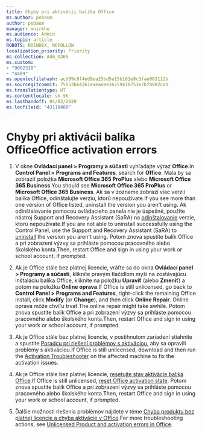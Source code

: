 ```yaml
---
title: Chyby pri aktivácii balíka Office
ms.author: pebaum
author: pebaum
manager: mnirkhe
ms.audience: Admin
ms.topic: article
ROBOTS: NOINDEX, NOFOLLOW
localization_priority: Priority
ms.collection: Adm_O365
ms.custom:
- "9002310"
- "4489"
ms.openlocfilehash: acd99c8f4ed9ea25bd5e15b161e8c3fae083112b
ms.sourcegitcommit: 75553b64261eaeaeee16259410753e7bf8982ca1
ms.translationtype: HT
ms.contentlocale: sk-SK
ms.lasthandoff: 04/02/2020
ms.locfileid: "43118480"
---
```

# <a name="office-activation-errors"></a><span data-ttu-id="11ea0-102">Chyby pri aktivácii balíka Office</span><span class="sxs-lookup"><span data-stu-id="11ea0-102">Office activation errors</span></span>

1. <span data-ttu-id="11ea0-103">V okne **Ovládací panel > Programy a súčasti** vyhľadajte výraz **Office**.</span><span class="sxs-lookup"><span data-stu-id="11ea0-103">In **Control Panel > Programs and Features**, search for **Office**.</span></span> <span data-ttu-id="11ea0-104">Mala by sa zobraziť položka **Microsoft Office 365 ProPlus** alebo **Microsoft Office 365 Business**.</span><span class="sxs-lookup"><span data-stu-id="11ea0-104">You should see **Microsoft Office 365 ProPlus** or **Microsoft Office 365 Business**.</span></span> <span data-ttu-id="11ea0-105">Ak sa v zozname zobrazí viac verzií balíka Office, odinštalujte verziu, ktorú nepoužívate.</span><span class="sxs-lookup"><span data-stu-id="11ea0-105">If you see more than one version of Office listed, uninstall the version you aren't using.</span></span> <span data-ttu-id="11ea0-106">Ak odinštalovanie pomocou ovládacieho panela nie je úspešné, použite nástroj Support and Recovery Assistant (SaRA) na [odinštalovanie](https://aka.ms/SARA-OfficeUninstall-Alchemy) verzie, ktorú nepoužívate.</span><span class="sxs-lookup"><span data-stu-id="11ea0-106">If you are not able to uninstall successfully using the Control Panel, use the Support and Recovery Assistant (SaRA) to [uninstall](https://aka.ms/SARA-OfficeUninstall-Alchemy) the version you aren't using.</span></span> <span data-ttu-id="11ea0-107">Potom znova spustite balík Office a pri zobrazení výzvy sa prihláste pomocou pracovného alebo školského konta.</span><span class="sxs-lookup"><span data-stu-id="11ea0-107">Then, restart Office and sign in using your work or school account, if prompted.</span></span> 

2. <span data-ttu-id="11ea0-108">Ak je Office stále bez platnej licencie, vráťte sa do okna **Ovládací panel > Programy a súčasti**, kliknite pravým tlačidlom myši na zostávajúcu inštaláciu balíka Office, kliknite na položku **Upraviť** (alebo **Zmeniť**) a potom na položku **Online oprava**.</span><span class="sxs-lookup"><span data-stu-id="11ea0-108">If Office is still unlicensed, go back to **Control Panel > Programs and Features**, right-click the remaining Office install, click **Modify** (or **Change**), and then click **Online Repair**.</span></span> <span data-ttu-id="11ea0-109">Online oprava môže chvíľu trvať.</span><span class="sxs-lookup"><span data-stu-id="11ea0-109">The online repair might take awhile.</span></span> <span data-ttu-id="11ea0-110">Potom znova spustite balík Office a pri zobrazení výzvy sa prihláste pomocou pracovného alebo školského konta.</span><span class="sxs-lookup"><span data-stu-id="11ea0-110">Then, restart Office and sign in using your work or school account, if prompted.</span></span> 

3. <span data-ttu-id="11ea0-111">Ak je Office stále bez platnej licencie, v postihnutom zariadení stiahnite a spustite [Poradcu pri riešení problémov s aktiváciou](https://aka.ms/SARA-OfficeActivation-Alchemy), aby sa opravili problémy s aktiváciou.</span><span class="sxs-lookup"><span data-stu-id="11ea0-111">If Office is still unlicensed, download and then run the [Activation Troubleshooter](https://aka.ms/SARA-OfficeActivation-Alchemy) on the affected machine to fix the activation issues.</span></span> 

4. <span data-ttu-id="11ea0-112">Ak je Office stále bez platnej licencie, [resetujte stav aktivácie balíka Office](https://docs.microsoft.com/sk-SK/office365/troubleshoot/activation/reset-office-365-proplus-activation-state).</span><span class="sxs-lookup"><span data-stu-id="11ea0-112">If Office is still unlicensed, [reset Office activation state](https://docs.microsoft.com/sk-SK/office365/troubleshoot/activation/reset-office-365-proplus-activation-state).</span></span> <span data-ttu-id="11ea0-113">Potom znova spustite balík Office a pri zobrazení výzvy sa prihláste pomocou pracovného alebo školského konta.</span><span class="sxs-lookup"><span data-stu-id="11ea0-113">Then, restart Office and sign in using your work or school account, if prompted.</span></span>  

5. <span data-ttu-id="11ea0-114">Ďalšie možnosti riešenia problémov nájdete v téme [Chyba produktu bez platnej licencie a chyba aktivácie v Office](https://support.office.com/article/unlicensed-product-and-activation-errors-in-office-0d23d3c0-c19c-4b2f-9845-5344fedc4380).</span><span class="sxs-lookup"><span data-stu-id="11ea0-114">For more troubleshooting actions, see [Unlicensed Product and activation errors in Office](https://support.office.com/article/unlicensed-product-and-activation-errors-in-office-0d23d3c0-c19c-4b2f-9845-5344fedc4380).</span></span>
